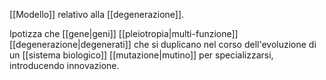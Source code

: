 [[Modello]] relativo alla [[degenerazione]].

Ipotizza che [[gene|geni]] [[pleiotropia|multi-funzione]] [[degenerazione|degenerati]] che si duplicano nel corso dell'evoluzione di un [[sistema biologico]] [[mutazione|mutino]] per specializzarsi, introducendo innovazione. 
